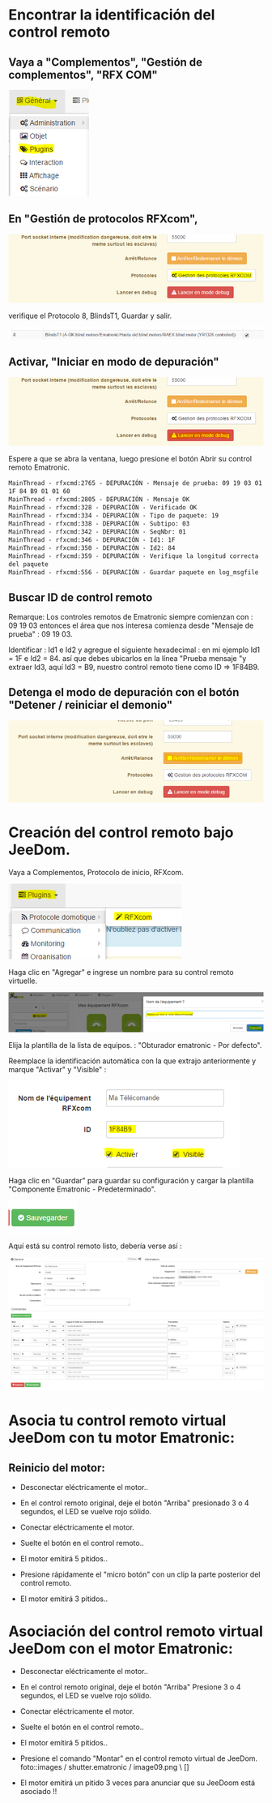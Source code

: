 Encontrar la identificación del control remoto 
====================================

Vaya a "Complementos", "Gestión de complementos", "RFX COM" 
------------------------------------------------------

![image07](images/volet.ematronic/image07.png)

En "Gestión de protocolos RFXcom", 
-------------------------------------

![image04](images/volet.ematronic/image04.png)

verifique el Protocolo 8, BlindsT1, Guardar y salir.

![image08](images/volet.ematronic/image08.png)

Activar, "Iniciar en modo de depuración" 
-------------------------------

![image03](images/volet.ematronic/image03.png)

Espere a que se abra la ventana, luego presione el botón Abrir
su control remoto Ematronic.

    MainThread - rfxcmd:2765 - DEPURACIÓN - Mensaje de prueba: 09 19 03 01 1F 84 B9 01 01 60
    MainThread - rfxcmd:2805 - DEPURACIÓN - Mensaje OK
    MainThread - rfxcmd:328 - DEPURACIÓN - Verificado OK
    MainThread - rfxcmd:334 - DEPURACIÓN - Tipo de paquete: 19
    MainThread - rfxcmd:338 - DEPURACIÓN - Subtipo: 03
    MainThread - rfxcmd:342 - DEPURACIÓN - SeqNbr: 01
    MainThread - rfxcmd:346 - DEPURACIÓN - Id1: 1F
    MainThread - rfxcmd:350 - DEPURACIÓN - Id2: 84
    MainThread - rfxcmd:359 - DEPURACIÓN - Verifique la longitud correcta del paquete
    MainThread - rfxcmd:556 - DEPURACIÓN - Guardar paquete en log_msgfile

Buscar ID de control remoto 
-------------------------------------

Remarque: Los controles remotos de Ematronic siempre comienzan con : 09 19 03
entonces el área que nos interesa comienza desde "Mensaje de prueba" : 09 19 03.

Identificar : Id1 e Id2 y agregue el siguiente hexadecimal : en mi ejemplo
Id1 = 1F e Id2 = 84. así que debes ubicarlos en la línea "Prueba
mensaje "y extraer Id3, aquí Id3 = B9, nuestro control remoto tiene
como ID ⇒ 1F84B9.

Detenga el modo de depuración con el botón "Detener / reiniciar el demonio" 
-----------------------------------------------------------------

![image06](images/volet.ematronic/image06.png)

Creación del control remoto bajo JeeDom. 
=======================================

Vaya a Complementos, Protocolo de inicio, RFXcom.

![image10](images/volet.ematronic/image10.png)

Haga clic en "Agregar" e ingrese un nombre para su control remoto
virtuelle.

![image00](images/volet.ematronic/image00.png)

Elija la plantilla de la lista de equipos. : "Obturador ematronic -
Por defecto".

Reemplace la identificación automática con la que extrajo anteriormente
y marque "Activar" y "Visible" :

![image11](images/volet.ematronic/image11.png)

Haga clic en "Guardar" para guardar su configuración y
cargar la plantilla "Componente Ematronic - Predeterminado".

![image02](images/volet.ematronic/image02.png)

Aquí está su control remoto listo, debería verse así :

![image05](images/volet.ematronic/image05.png)

Asocia tu control remoto virtual JeeDom con tu motor Ematronic: 
======================================================================

Reinicio del motor: 
---------------------------

-   Desconectar eléctricamente el motor..

-   En el control remoto original, deje el botón "Arriba" presionado 3 o 4
    segundos, el LED se vuelve rojo sólido.

-   Conectar eléctricamente el motor.

-   Suelte el botón en el control remoto..

-   El motor emitirá 5 pitidos..

-   Presione rápidamente el "micro botón" con un clip
    la parte posterior del control remoto.

-   El motor emitirá 3 pitidos..

Asociación del control remoto virtual JeeDom con el motor Ematronic: 
====================================================================

-   Desconectar eléctricamente el motor..

-   En el control remoto original, deje el botón "Arriba" Presione 3 o 4
    segundos, el LED se vuelve rojo sólido.

-   Conectar eléctricamente el motor.

-   Suelte el botón en el control remoto..

-   El motor emitirá 5 pitidos..

-   Presione el comando "Montar" en el control remoto virtual de
    JeeDom. foto::images / shutter.ematronic / image09.png \ [\]

-   El motor emitirá un pitido 3 veces para anunciar que su JeeDoom está asociado
    !!


